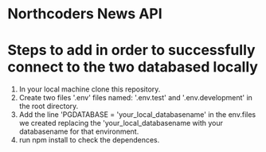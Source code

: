 # Northcoders News API

# Steps to add in order to successfully connect to the two databased locally

1. In your local machine clone this repository.
2. Create two files '.env' files named: '.env.test' and '.env.development' in the root directory.
3. Add the line 'PGDATABASE = 'your_local_databasename' in the env.files we created replacing the 'your_local_databasename with your databasename for that environment.
4. run npm install to check the dependences.

